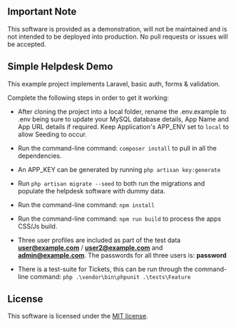 ## Important Note

This software is provided as a demonstration, will not be maintained and is not intended to be deployed into production. No pull requests or issues will be accepted.


## Simple Helpdesk Demo

This example project implements Laravel, basic auth, forms & validation.

Complete the following steps in order to get it working:

- After cloning the project into a local folder, rename the .env.example to .env being sure to update your MySQL database details, App Name and App URL details if required.
Keep Application's APP_ENV set to `local` to allow Seeding to occur.
- Run the command-line command: `composer install` to pull in all the dependencies. 
- An APP_KEY can be generated by running `php artisan key:generate` 
- Run `php artisan migrate --seed` to both run the migrations and populate the helpdesk software with dummy data.
- Run the command-line command: `npm install`
- Run the command-line command: `npm run build` to process the apps CSS/Js build.

- Three user profiles are included as part of the test data **user@example.com** / **user2@example.com** and **admin@example.com**. The passwords for all three users is: **password**

- There is a test-suite for Tickets, this can be run through the command-line command: `php .\vendor\bin\phpunit .\tests\Feature`

## License

This software is licensed under the [MIT license](https://opensource.org/licenses/MIT).
